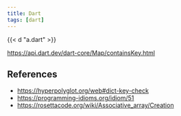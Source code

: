 ```yaml
---
title: Dart
tags: [dart]
---
```


{{< d "a.dart" >}}

<https://api.dart.dev/dart-core/Map/containsKey.html>

## References

- <https://hyperpolyglot.org/web#dict-key-check>
- <https://programming-idioms.org/idiom/51>
- <https://rosettacode.org/wiki/Associative_array/Creation>
